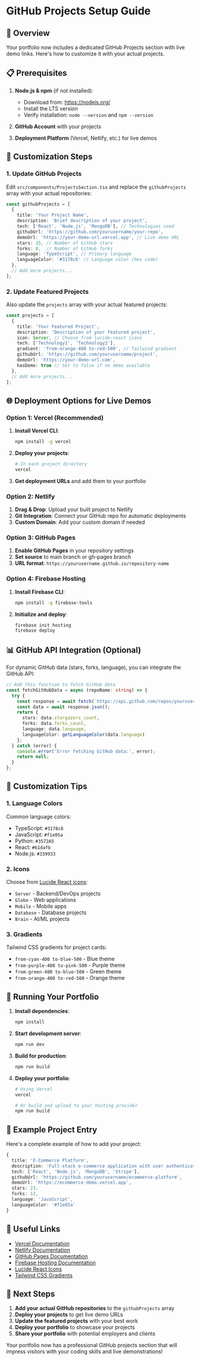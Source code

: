 # GitHub Projects Setup Guide

## 🚀 Overview
Your portfolio now includes a dedicated GitHub Projects section with live demo links. Here's how to customize it with your actual projects.

## 📋 Prerequisites
1. **Node.js & npm** (if not installed):
   - Download from: https://nodejs.org/
   - Install the LTS version
   - Verify installation: `node --version` and `npm --version`

2. **GitHub Account** with your projects
3. **Deployment Platform** (Vercel, Netlify, etc.) for live demos

## 🔧 Customization Steps

### 1. Update GitHub Projects
Edit `src/components/ProjectsSection.tsx` and replace the `githubProjects` array with your actual repositories:

```typescript
const githubProjects = [
  {
    title: 'Your Project Name',
    description: 'Brief description of your project',
    tech: ['React', 'Node.js', 'MongoDB'], // Technologies used
    githubUrl: 'https://github.com/yourusername/your-repo',
    demoUrl: 'https://your-demo-url.vercel.app', // Live demo URL
    stars: 15, // Number of GitHub stars
    forks: 8,  // Number of GitHub forks
    language: 'TypeScript', // Primary language
    languageColor: '#3178c6' // Language color (hex code)
  },
  // Add more projects...
];
```

### 2. Update Featured Projects
Also update the `projects` array with your actual featured projects:

```typescript
const projects = [
  {
    title: 'Your Featured Project',
    description: 'Description of your featured project',
    icon: Server, // Choose from lucide-react icons
    tech: ['Technology1', 'Technology2'],
    gradient: 'from-orange-400 to-red-500', // Tailwind gradient
    githubUrl: 'https://github.com/yourusername/project',
    demoUrl: 'https://your-demo-url.com',
    hasDemo: true // Set to false if no demo available
  },
  // Add more projects...
];
```

## 🌐 Deployment Options for Live Demos

### Option 1: Vercel (Recommended)
1. **Install Vercel CLI**:
   ```bash
   npm install -g vercel
   ```

2. **Deploy your projects**:
   ```bash
   # In each project directory
   vercel
   ```

3. **Get deployment URLs** and add them to your portfolio

### Option 2: Netlify
1. **Drag & Drop**: Upload your built project to Netlify
2. **Git Integration**: Connect your GitHub repo for automatic deployments
3. **Custom Domain**: Add your custom domain if needed

### Option 3: GitHub Pages
1. **Enable GitHub Pages** in your repository settings
2. **Set source** to main branch or gh-pages branch
3. **URL format**: `https://yourusername.github.io/repository-name`

### Option 4: Firebase Hosting
1. **Install Firebase CLI**:
   ```bash
   npm install -g firebase-tools
   ```

2. **Initialize and deploy**:
   ```bash
   firebase init hosting
   firebase deploy
   ```

## 📊 GitHub API Integration (Optional)

For dynamic GitHub data (stars, forks, language), you can integrate the GitHub API:

```typescript
// Add this function to fetch GitHub data
const fetchGitHubData = async (repoName: string) => {
  try {
    const response = await fetch(`https://api.github.com/repos/yourusername/${repoName}`);
    const data = await response.json();
    return {
      stars: data.stargazers_count,
      forks: data.forks_count,
      language: data.language,
      languageColor: getLanguageColor(data.language)
    };
  } catch (error) {
    console.error('Error fetching GitHub data:', error);
    return null;
  }
};
```

## 🎨 Customization Tips

### 1. Language Colors
Common language colors:
- TypeScript: `#3178c6`
- JavaScript: `#f1e05a`
- Python: `#3572A5`
- React: `#61dafb`
- Node.js: `#339933`

### 2. Icons
Choose from [Lucide React icons](https://lucide.dev/icons/):
- `Server` - Backend/DevOps projects
- `Globe` - Web applications
- `Mobile` - Mobile apps
- `Database` - Database projects
- `Brain` - AI/ML projects

### 3. Gradients
Tailwind CSS gradients for project cards:
- `from-cyan-400 to-blue-500` - Blue theme
- `from-purple-400 to-pink-500` - Purple theme
- `from-green-400 to-blue-500` - Green theme
- `from-orange-400 to-red-500` - Orange theme

## 🚀 Running Your Portfolio

1. **Install dependencies**:
   ```bash
   npm install
   ```

2. **Start development server**:
   ```bash
   npm run dev
   ```

3. **Build for production**:
   ```bash
   npm run build
   ```

4. **Deploy your portfolio**:
   ```bash
   # Using Vercel
   vercel
   
   # Or build and upload to your hosting provider
   npm run build
   ```

## 📝 Example Project Entry

Here's a complete example of how to add your project:

```typescript
{
  title: 'E-Commerce Platform',
  description: 'Full-stack e-commerce application with user authentication, payment processing, and admin dashboard.',
  tech: ['React', 'Node.js', 'MongoDB', 'Stripe'],
  githubUrl: 'https://github.com/yourusername/ecommerce-platform',
  demoUrl: 'https://ecommerce-demo.vercel.app',
  stars: 23,
  forks: 12,
  language: 'JavaScript',
  languageColor: '#f1e05a'
}
```

## 🔗 Useful Links

- [Vercel Documentation](https://vercel.com/docs)
- [Netlify Documentation](https://docs.netlify.com/)
- [GitHub Pages Documentation](https://pages.github.com/)
- [Firebase Hosting Documentation](https://firebase.google.com/docs/hosting)
- [Lucide React Icons](https://lucide.dev/icons/)
- [Tailwind CSS Gradients](https://tailwindcss.com/docs/gradient-color-stops)

## 🎯 Next Steps

1. **Add your actual GitHub repositories** to the `githubProjects` array
2. **Deploy your projects** to get live demo URLs
3. **Update the featured projects** with your best work
4. **Deploy your portfolio** to showcase your projects
5. **Share your portfolio** with potential employers and clients

Your portfolio now has a professional GitHub projects section that will impress visitors with your coding skills and live demonstrations! 